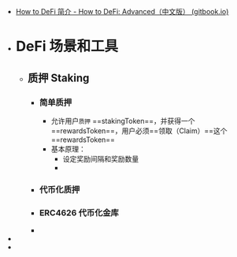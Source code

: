 - [How to DeFi 简介 - How to DeFi: Advanced（中文版） (gitbook.io)](https://nigdaemon.gitbook.io/how-to-defi-advanced-zhogn-wen-b/master)
- # DeFi 场景和工具
	- ## 质押 Staking
		- ### 简单质押
			- 允许用户`质押`   ==stakingToken==，并获得一个==rewardsToken==，用户必须==领取（Claim）==这个 ==rewardsToken==
			- 基本原理：
				- 设定奖励间隔和奖励数量
				-
		- ### 代币化质押
		- ### ERC4626 代币化金库
		-
-
-